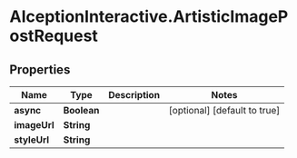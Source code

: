 # AIceptionInteractive.ArtisticImagePostRequest

## Properties

Name | Type | Description | Notes
------------ | ------------- | ------------- | -------------
**async** | **Boolean** |  | [optional] [default to true]
**imageUrl** | **String** |  | 
**styleUrl** | **String** |  | 


